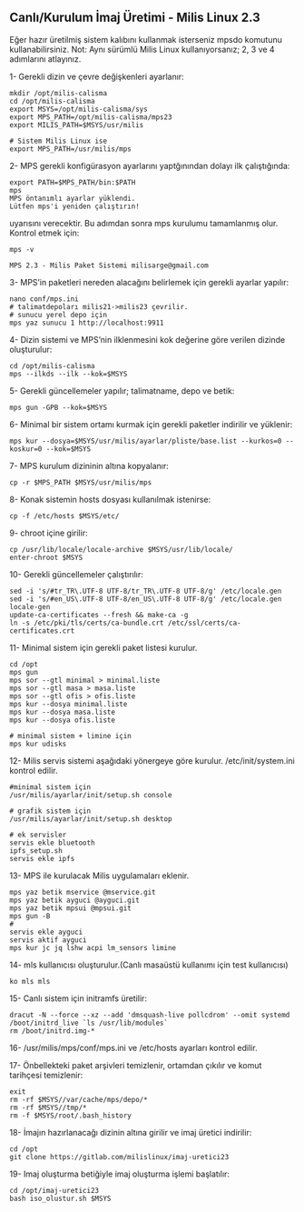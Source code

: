 
## Canlı/Kurulum İmaj Üretimi - Milis Linux 2.3

Eğer hazır üretilmiş sistem kalıbını kullanmak isterseniz mpsdo komutunu kullanabilirsiniz.
Not: Aynı sürümlü Milis Linux kullanıyorsanız; 2, 3 ve 4 adımlarını atlayınız.

1- Gerekli dizin ve çevre değişkenleri ayarlanır:

```
mkdir /opt/milis-calisma
cd /opt/milis-calisma
export MSYS=/opt/milis-calisma/sys
export MPS_PATH=/opt/milis-calisma/mps23
export MILIS_PATH=$MSYS/usr/milis

# Sistem Milis Linux ise
export MPS_PATH=/usr/milis/mps

```

2- MPS gerekli konfigürasyon ayarlarını yaptğınından dolayı ilk çalıştığında:

```
export PATH=$MPS_PATH/bin:$PATH
mps
MPS öntanımlı ayarlar yüklendi.
Lütfen mps'i yeniden çalıştırın!
```

uyarısını verecektir. Bu adımdan sonra mps kurulumu tamamlanmış olur. Kontrol etmek için:

```
mps -v

MPS 2.3 - Milis Paket Sistemi milisarge@gmail.com
```

3- MPS’in paketleri nereden alacağını belirlemek için gerekli ayarlar yapılır:

```
nano conf/mps.ini
# talimatdepoları milis21->milis23 çevrilir.
# sunucu yerel depo için 
mps yaz sunucu 1 http://localhost:9911
```

4- Dizin sistemi ve MPS’nin ilklenmesini kok değerine göre verilen dizinde oluşturulur:

```
cd /opt/milis-calisma
mps --ilkds --ilk --kok=$MSYS
```

5- Gerekli güncellemeler yapılır; talimatname, depo ve betik:

```
mps gun -GPB --kok=$MSYS
```

6- Minimal bir sistem ortamı kurmak için gerekli paketler indirilir ve yüklenir:

```
mps kur --dosya=$MSYS/usr/milis/ayarlar/pliste/base.list --kurkos=0 --koskur=0 --kok=$MSYS
```

7- MPS kurulum dizininin altına kopyalanır:

```
cp -r $MPS_PATH $MSYS/usr/milis/mps
```

8- Konak sistemin hosts dosyası kullanılmak istenirse:

```
cp -f /etc/hosts $MSYS/etc/
```

9- chroot içine girilir:

```
cp /usr/lib/locale/locale-archive $MSYS/usr/lib/locale/ 
enter-chroot $MSYS
```

10- Gerekli güncellemeler çalıştırılır:

```
sed -i 's/#tr_TR\.UTF-8 UTF-8/tr_TR\.UTF-8 UTF-8/g' /etc/locale.gen
sed -i 's/#en_US\.UTF-8 UTF-8/en_US\.UTF-8 UTF-8/g' /etc/locale.gen
locale-gen
update-ca-certificates --fresh && make-ca -g
ln -s /etc/pki/tls/certs/ca-bundle.crt /etc/ssl/certs/ca-certificates.crt
```

11- Minimal sistem için gerekli paket listesi kurulur.

```
cd /opt
mps gun
mps sor --gtl minimal > minimal.liste
mps sor --gtl masa > masa.liste
mps sor --gtl ofis > ofis.liste
mps kur --dosya minimal.liste
mps kur --dosya masa.liste
mps kur --dosya ofis.liste

# minimal sistem + limine için
mps kur udisks
```

12- Milis servis sistemi aşağıdaki yönergeye göre kurulur. /etc/init/system.ini kontrol edilir.

```
#minimal sistem için
/usr/milis/ayarlar/init/setup.sh console

# grafik sistem için
/usr/milis/ayarlar/init/setup.sh desktop

# ek servisler
servis ekle bluetooth
ipfs_setup.sh
servis ekle ipfs
```

13- MPS ile kurulacak Milis uygulamaları eklenir.

```
mps yaz betik mservice @mservice.git
mps yaz betik ayguci @ayguci.git
mps yaz betik mpsui @mpsui.git
mps gun -B
#
servis ekle ayguci
servis aktif ayguci
mps kur jc jq lshw acpi lm_sensors limine
```

14- mls kullanıcısı oluşturulur.(Canlı masaüstü kullanımı için test kullanıcısı)
```
ko mls mls
```

15- Canlı sistem için initramfs üretilir:

```
dracut -N --force --xz --add 'dmsquash-live pollcdrom' --omit systemd /boot/initrd_live `ls /usr/lib/modules`
rm /boot/initrd.img-*
```

16- /usr/milis/mps/conf/mps.ini ve /etc/hosts ayarları kontrol edilir.

17- Önbellekteki paket arşivleri temizlenir, ortamdan çıkılır ve komut tarihçesi temizlenir:

```
exit
rm -rf $MSYS//var/cache/mps/depo/*
rm -rf $MSYS//tmp/*
rm -f $MSYS/root/.bash_history
```

18- İmajın hazırlanacağı dizinin altına girilir ve imaj üretici indirilir:

```
cd /opt
git clone https://gitlab.com/milislinux/imaj-uretici23
```

19- Imaj oluşturma betiğiyle imaj oluşturma işlemi başlatılır:

```
cd /opt/imaj-uretici23
bash iso_olustur.sh $MSYS
```

